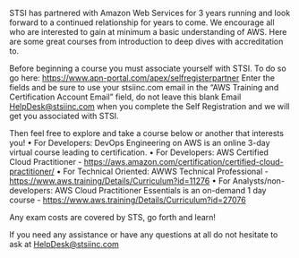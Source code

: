 STSI has partnered with Amazon Web Services for 3 years running and look forward to a continued relationship for years to come. 
We encourage all who are interested to gain at minimum a basic understanding of AWS. Here are some great courses from introduction to deep dives with accreditation to.

Before beginning a course you must associate yourself with STSI. To do so go here:
https://www.apn-portal.com/apex/selfregisterpartner
Enter the fields and be sure to use your stsiinc.com email in the “AWS Training and Certification Account Email” field, do not leave this blank
Email HelpDesk@stsiinc.com when you complete the Self Registration and we will get you associated with STSI.

Then feel free to explore and take a course below or another that interests you!
•	For Developers:  DevOps Engineering on AWS is an online 3-day virtual course leading to certification.
•	For Developers: AWS Certified Cloud Practitioner -  https://aws.amazon.com/certification/certified-cloud-practitioner/
•	For Technical Oriented: AWWS Technical Professional - https://www.aws.training/Details/Curriculum?id=11276
•	For Analysts/non-developers: AWS Cloud Practitioner Essentials is an on-demand 1 day course - https://www.aws.training/Details/Curriculum?id=27076

Any exam costs are covered by STS, go forth and learn!

If you need any assistance or have any questions at all do not hesitate to ask at HelpDesk@stsiinc.com
